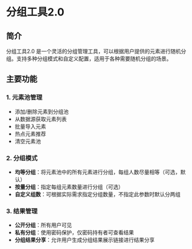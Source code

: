 # 分组工具2.0

## 简介
分组工具2.0 是一个灵活的分组管理工具，可以根据用户提供的元素进行随机分组。支持多种分组模式和自定义配置，适用于各种需要随机分组的场景。

## 主要功能

### 1. 元素池管理
- 添加/删除元素到分组池
- 从数据源获取元素列表
- 批量导入元素
- 热点元素推荐
- 清空元素池

### 2. 分组模式
- **均等分组**：将元素池中的所有元素进行分组，每组人数尽量相等（可选，默认）
- **按量分组**：指定每组元素数量进行分组（可选）
- **自定义组数**：可根据实际需求指定分组数量，不指定此参数时默认分两组


### 3. 结果管理
- **公开分组**：所有用户可见
- **私有分组**：使用密码保护，仅密码持有者可查看结果
- **分组结果分享**：允许用户生成分组结果展示链接进行结果分享
